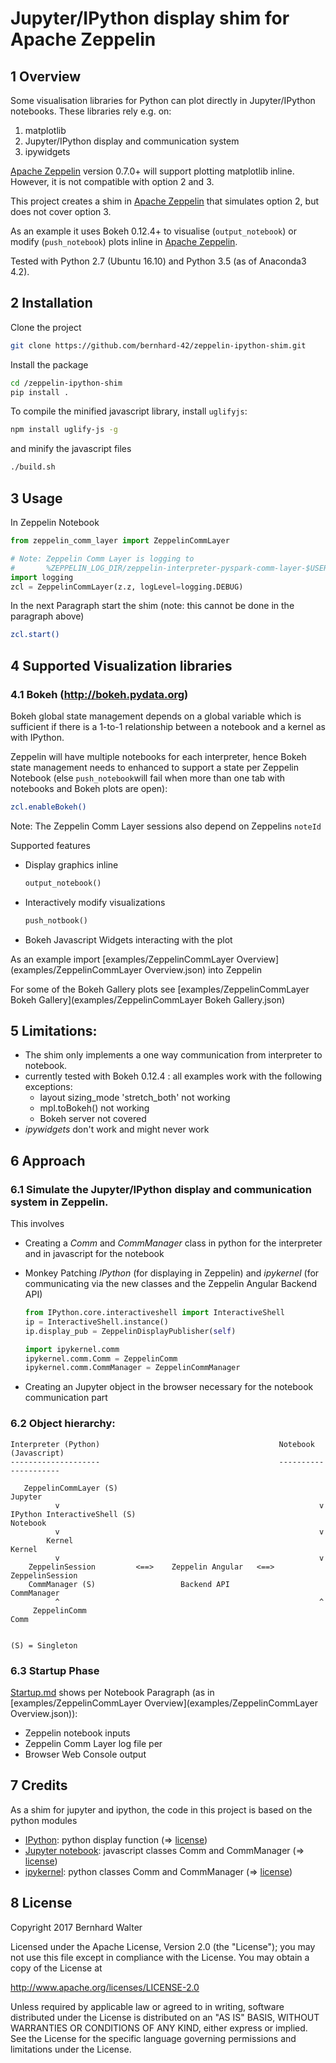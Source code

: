 # Jupyter/IPython display shim for Apache Zeppelin

## 1 Overview

Some visualisation libraries for Python can plot directly in Jupyter/IPython notebooks. These libraries rely e.g. on:

1. matplotlib
2. Jupyter/IPython display and communication system
3. ipywidgets

[Apache Zeppelin](http://zeppelin.apache.org/) version 0.7.0+ will support plotting matplotlib inline.
However, it is not compatible with option 2 and 3.

This project creates a shim in [Apache Zeppelin](http://zeppelin.apache.org/) that simulates option 2, but does not cover option 3.

As an example it uses Bokeh 0.12.4+ to visualise (`output_notebook`) or modify (`push_notebook`) plots inline in [Apache Zeppelin](http://zeppelin.apache.org/).

Tested with Python 2.7 (Ubuntu 16.10) and Python 3.5 (as of Anaconda3 4.2).


## 2 Installation

Clone the project

```bash
git clone https://github.com/bernhard-42/zeppelin-ipython-shim.git
```

Install the package 
```bash
cd /zeppelin-ipython-shim
pip install .
```

To compile the minified javascript library, install `uglifyjs`:

```bash
npm install uglify-js -g
```

and minify the javascript files

```bash
./build.sh
```



## 3 Usage

In Zeppelin Notebook

```python
from zeppelin_comm_layer import ZeppelinCommLayer

# Note: Zeppelin Comm Layer is logging to 
#       %ZEPPELIN_LOG_DIR/zeppelin-interpreter-pyspark-comm-layer-$USERNAME-$HOSTNAME.log
import logging
zcl = ZeppelinCommLayer(z.z, logLevel=logging.DEBUG)
```

In the next Paragraph start the shim (note: this cannot be done in the paragraph above)

```bash
zcl.start()
```


## 4 Supported Visualization libraries

### 4.1 Bokeh (http://bokeh.pydata.org)

Bokeh global state management depends on a global variable which is sufficient if there is a 1-to-1 relationship between a notebook and a kernel as with IPython.

Zeppelin will have multiple notebooks for each interpreter, hence Bokeh state management needs to enhanced to support a state per Zeppelin Notebook (else `push_notebook`will fail when more than one tab with notebooks and Bokeh plots are open):

```bash
zcl.enableBokeh()
```

Note: The Zeppelin Comm Layer sessions also depend on Zeppelins `noteId`

Supported features

- Display graphics inline

  ```python
  output_notebook()
  ```

- Interactively modify visualizations 

  ```python
  push_notbook()
  ```

- Bokeh Javascript Widgets interacting with the plot

As an example import [examples/ZeppelinCommLayer Overview](examples/ZeppelinCommLayer Overview.json) into Zeppelin

For some of the Bokeh Gallery plots see [examples/ZeppelinCommLayer Bokeh Gallery](examples/ZeppelinCommLayer Bokeh Gallery.json)



## 5 Limitations:

- The shim only implements a one way communication from interpreter to notebook.
- currently tested with Bokeh 0.12.4 : all examples work with the following exceptions:
  - layout sizing_mode 'stretch_both' not working
  - mpl.toBokeh() not working
  - Bokeh server not covered
- *ipywidgets* don't work and might never work



## 6 Approach

### 6.1 Simulate the Jupyter/IPython display and communication system in Zeppelin. 

This involves 

- Creating a *Comm* and *CommManager* class in python for the interpreter and in javascript for the notebook
- Monkey Patching *IPython* (for displaying in Zeppelin) and *ipykernel* (for communicating via the new classes and the Zeppelin Angular Backend API)

  ```python
  from IPython.core.interactiveshell import InteractiveShell
  ip = InteractiveShell.instance()
  ip.display_pub = ZeppelinDisplayPublisher(self)

  import ipykernel.comm
  ipykernel.comm.Comm = ZeppelinComm
  ipykernel.comm.CommManager = ZeppelinCommManager
  ```
- Creating an Jupyter object in the browser necessary for the notebook communication part


### 6.2 Object hierarchy:

```
Interpreter (Python)                                        Notebook (Javascript)
--------------------                                        ---------------------

   ZeppelinCommLayer (S)                                          Jupyter
          v                                                          v
IPython InteractiveShell (S)                                     Notebook
          v                                                          v 
        Kernel                                                     Kernel
          v                                                          v
    ZeppelinSession         <==>    Zeppelin Angular   <==>    ZeppelinSession
    CommManager (S)                   Backend API                CommManager  
          ^                                                          ^
     ZeppelinComm                                                  Comm


(S) = Singleton
```

### 6.3 Startup Phase

[Startup.md](Startup.md) shows per Notebook Paragraph (as in [examples/ZeppelinCommLayer Overview](examples/ZeppelinCommLayer Overview.json)):

- Zeppelin notebook inputs 
- Zeppelin Comm Layer log file per
- Browser Web Console output


## 7 Credits

As a shim for jupyter and ipython, the code in this project is based on the python modules

- [IPython](https://github.com/ipython/ipython): python display function (=> [license](https://github.com/ipython/ipython/blob/master/COPYING.rst))
- [Jupyter notebook](https://github.com/jupyter/notebook): javascript classes Comm and CommManager (=> [license](https://github.com/jupyter/notebook/blob/master/COPYING.md))
- [ipykernel](https://github.com/ipython/ipykernel): python classes Comm and CommManager (=> [license](https://github.com/ipython/ipykernel/blob/master/COPYING.md))



## 8 License

Copyright 2017 Bernhard Walter

Licensed under the Apache License, Version 2.0 (the "License");
you may not use this file except in compliance with the License.
You may obtain a copy of the License at

   http://www.apache.org/licenses/LICENSE-2.0

Unless required by applicable law or agreed to in writing, software
distributed under the License is distributed on an "AS IS" BASIS,
WITHOUT WARRANTIES OR CONDITIONS OF ANY KIND, either express or implied.
See the License for the specific language governing permissions and
limitations under the License.


